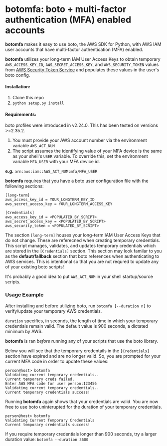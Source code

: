 
# botomfa: boto + multi-factor authentication (MFA) enabled accounts


**botomfa** makes it easy to use boto, the AWS SDK for Python, with AWS IAM user accounts that have multi-factor authentication (MFA) enabled.

**botomfa** utilizes your long-term IAM User Access Keys to obtain temporary ``AWS_ACCESS_KEY_ID``, ``AWS_SECRET_ACCESS_KEY``, and ``AWS_SECURITY_TOKEN``  values from [AWS Security Token Service](http://docs.aws.amazon.com/STS/latest/APIReference/Welcome.html) and populates these values in the user's boto config.


#### Installation:

1. Clone this repo
2. `python setup.py install`
 


#### Requirements:

boto profiles were introduced in v2.24.0. This has been tested on versions >=2.35.2.

1. You must provide your AWS account number via the environment variable ``AWS_ACT_NUM``
2. The script assumes the identifying value of your MFA device is the same as your shell's ``USER`` variable. To override this, set the environment variable ``MFA_USER`` with your MFA device id.

**e.g.** ``arn:aws:iam::AWS_ACT_NUM:mfa/MFA_USER``


**botomfa** requires that you have a boto user configuration file with the following sections:

```
[long-term]
aws_access_key_id = YOUR_LONGTERM_KEY_ID
aws_secret_access_key = YOUR_LONGTERM_ACCESS_KEY

[Credentials]
aws_access_key_id = <POPULATED_BY_SCRIPT>
aws_secret_access_key = <POPULATED_BY_SCRIPT>
aws_security_token = <POPULATED_BY_SCRIPT>

```

The section ``[long-term]`` houses your long-term IAM User Access Keys
that do not change. These are referecned when creating temporary credentials.
This script manages, validates, and updates temporary credentials which are stored in the ``[Credentials]`` section. This section may look familar to you as the **defaut/fallback** section that boto references when authenticating to AWS services. This is intentional so that you are not requred to update any of your existing boto scripts!


It's probably a good idea to put ``AWS_ACT_NUM`` in your shell startup/source scripts.

### Usage Example


After installing and before utilizing boto, run ``botomfa [--duration n]`` to verify/update your temporary AWS credentials. 

``duration`` specifies, in seconds, the length of time in which your temporary credentials remain valid. The default value is 900 seconds, a dictated minimum by AWS.

**botomfa** is ran *before* running any of your scripts that use the boto library.

Below you will see that the temporary credentails in the ``[Credentials]`` section have expired and are no longer valid. So, you are prompted for your current MFA code in order to update these values:

```
person@host> botomfa
Validating current temporary credentials..
Current temporary creds failed.
Enter AWS MFA code for user person:123456
Validating current temporary credentials..
Current temporary credentials success!
```

Running **botomfa** again shows that your credentials are valid. You are now free to use boto uninterupted for the duration of your temporary credentials.

```
person@host> botomfa
Validating Current Temporary Credentials
Current temporary credentials success!
```

If you require temporary credentials longer than 900 seconds, try a larger duration value: ``botomfa --duration 3600``
